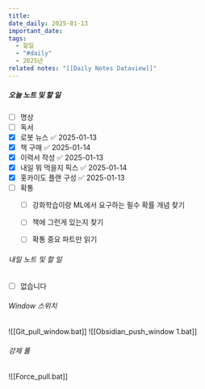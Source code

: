 ```yaml
---
title: 
date_daily: 2025-01-13
important_date: 
tags:
  - 할일
  - "#daily"
  - 2025년
related notes: "[[Daily Notes Dataview]]"
---
```

##### 오늘 노트 및 할 일 
- [ ] 명상
- [ ] 독서
- [x] 로봇 뉴스 ✅ 2025-01-13
- [x] 책 구매 ✅ 2025-01-14
- [x] 이력서 작성 ✅ 2025-01-13
- [x] 내일 뭐 먹을지 픽스 ✅ 2025-01-14
- [x] 홋카이도 플랜 구성 ✅ 2025-01-13
- [ ]  확통
	- [ ] 강화학습이랑 ML에서 요구하는 필수 확률 개념 찾기
	- [ ] 책에 그런게 있는지 찾기 
	- [ ] 확통 중요 파트만 읽기
  
  




###### 내일 노트 및 할 일
- [ ]  없습니다


######  Window 스위치
![[Git_pull_window.bat]]
![[Obsidian_push_window 1.bat]]



###### 강제 풀
![[Force_pull.bat]]